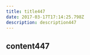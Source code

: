 ```yaml
---
title: title447
date: 2017-03-17T17:14:25.798Z
description: description447
---
```


## content447
  
